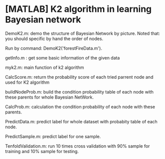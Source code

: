 # [MATLAB] K2 algorithm in learning Bayesian network

DemoK2.m: demo the structure of Bayesian Network by picture.  Noted that: you should specific by hand the order of nodes.

Run by command: DemoK2('forestFireData.m').

getInfo.m : get some basic information of the given data

myk2.m: main function of k2 algorithm

CalcScore.m: return the probability score of each tried parrent node and used for K2 algorithm

buildNodeProb.m: build the condition probability table of each node with these parents for whole Bayesian NetWork.

CalcProb.m: calculation the condition probability of each node with these parents.

PredictData.m: predict label for whole dataset with probabity table of each node.

PredictSample.m: predict label for one sample.

TenfoldValidation.m: run 10 times cross validation with 90% sample for training and 10% sample for testing. 
